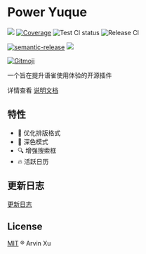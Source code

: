 # Power Yuque

![][version-url] [![Coverage][coverage]][codecov-url] ![Test CI status][test-ci] ![Release CI][release-ci]

[![semantic-release](https://img.shields.io/badge/%20%20%F0%9F%93%A6%F0%9F%9A%80-semantic--release-e10079.svg)](https://github.com/semantic-release/semantic-release) ![][license-url]

[![Gitmoji][gitmoji]][gitmoji-url]

[version-url]: https://img.shields.io/github/v/release/arvinxx/power-yuque?color=green
[license-url]: https://img.shields.io/github/license/arvinxx/power-yuque

<!-- badage url -->

[gitmoji]: https://img.shields.io/badge/Gitmoji-%20😜%20😍-FFDD67.svg
[gitmoji-url]: https://gitmoji.carloscuesta.me/
[semantic-release]: https://img.shields.io/badge/%20%20%F0%9F%93%A6%F0%9F%9A%80-semantic--release-e10079.svg
[semantic-release-repo]: https://github.com/semantic-release/semantic-release
[license-url]: https://img.shields.io/github/license/arvinxx/gitmoji-commit-workflow

<!-- Github CI -->

[test-ci]: https://github.com/arvinxx/power-yuque/workflows/Test%20CI/badge.svg
[release-ci]: https://github.com/arvinxx/power-yuque/workflows/Release%20CI/badge.svg
[test-ci-url]: https://github.com/arvinxx/power-yuque/actions?query=workflow%3A%22Test+CI%22
[coverage]: https://codecov.io/gh/arvinxx/power-yuque/branch/master/graph/badge.svg
[codecov-url]: https://codecov.io/gh/arvinxx/power-yuque/branch/master

一个旨在提升语雀使用体验的开源插件

详情查看 [说明文档](https://www.yuque.com/design-engineering/power-yuque/hello)

## 特性

- 💄 优化排版格式
- 🌙 深色模式
- 🔍 增强搜索框
- 🔥 活跃日历

## 更新日志

[更新日志](./CHANGELOG.md)

## License

[MIT](./LICENSE) ® Arvin Xu
